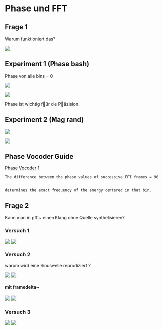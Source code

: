 # Phase und FFT

## Frage 1

Warum funktioniert das?

![](k8/q1.png)


## Experiment 1 (Phase bash)

Phase von alle bins = 0

![](k8/bash_main.png)

![](k8/bash.png)

Phase ist wichtig f￿ür die P￿äzision.

## Experiment 2 (Mag rand)

![](k8/mrand_main.png)

![](k8/mrand.png)


## Phase Vocoder Guide
[Phase Vocoder 1](https://cycling74.com/tutorials/the-phase-vocoder-%E2%80%93-part-i)

```
The difference between the phase values of successive FFT frames = 90


determines the exact frequency of the energy centered in that bin. 
```

## Frage 2

Kann man in pfft~ einen Klang ohne Quelle synthetisieren?

### Versuch 1


![](k8/ex1_main.png)
![](k8/ex1.png)

### Versuch 2

warum wird eine Sinuswelle reprodiziert ?

![](k8/ex2_main.png)
![](k8/ex2.png)


#### mit framedelta~
![](k8/ex2_fd_main.png)
![](k8/ex2_fd.png)



### Versuch 3

![](k8/ex3_main.png)
![](k8/ex3.png)
